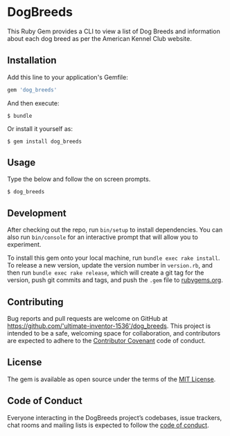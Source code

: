 # DogBreeds

This Ruby Gem provides a CLI to view a list of Dog Breeds and information about each dog breed as per the American Kennel Club website.

## Installation

Add this line to your application's Gemfile:

```ruby
gem 'dog_breeds'
```

And then execute:

    $ bundle

Or install it yourself as:

    $ gem install dog_breeds

## Usage

Type the below and follow the on screen prompts.

    $ dog_breeds

## Development

After checking out the repo, run `bin/setup` to install dependencies. You can also run `bin/console` for an interactive prompt that will allow you to experiment.

To install this gem onto your local machine, run `bundle exec rake install`. To release a new version, update the version number in `version.rb`, and then run `bundle exec rake release`, which will create a git tag for the version, push git commits and tags, and push the `.gem` file to [rubygems.org](https://rubygems.org).

## Contributing

Bug reports and pull requests are welcome on GitHub at https://github.com/'ultimate-inventor-1536'/dog_breeds. This project is intended to be a safe, welcoming space for collaboration, and contributors are expected to adhere to the [Contributor Covenant](http://contributor-covenant.org) code of conduct.

## License

The gem is available as open source under the terms of the [MIT License](https://opensource.org/licenses/MIT).

## Code of Conduct

Everyone interacting in the DogBreeds project’s codebases, issue trackers, chat rooms and mailing lists is expected to follow the [code of conduct](https://github.com/'ultimate-inventor-1536'/dog_breeds/blob/master/CODE_OF_CONDUCT.md).
